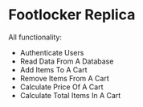# Footlocker Replica
All functionality:
<ul> 
  <li> Authenticate Users </li>
   <li> Read Data From A Database </li>
  <li> Add Items To A Cart </li>
  <li> Remove Items From A Cart </li>
  <li> Calculate Price Of A Cart </li>
   <li> Calculate Total Items In A Cart </li>
  
<ul>
  

